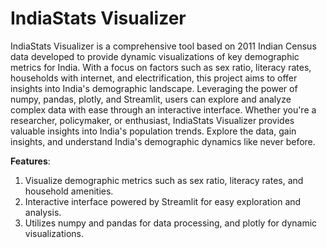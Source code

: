 # IndiaStats Visualizer
IndiaStats Visualizer is a comprehensive tool based on 2011 Indian Census data developed to provide dynamic visualizations of key demographic metrics for India. With a focus on factors such as sex ratio, literacy rates, households with internet, and electrification, this project aims to offer insights into India's demographic landscape. Leveraging the power of numpy, pandas, plotly, and Streamlit, users can explore and analyze complex data with ease through an interactive interface. Whether you're a researcher, policymaker, or enthusiast, IndiaStats Visualizer provides valuable insights into India's population trends. Explore the data, gain insights, and understand India's demographic dynamics like never before.

<b>Features</b>:
1. Visualize demographic metrics such as sex ratio, literacy rates, and household amenities.<Br>
2. Interactive interface powered by Streamlit for easy exploration and analysis.<br>
3. Utilizes numpy and pandas for data processing, and plotly for dynamic visualizations.<Br>
